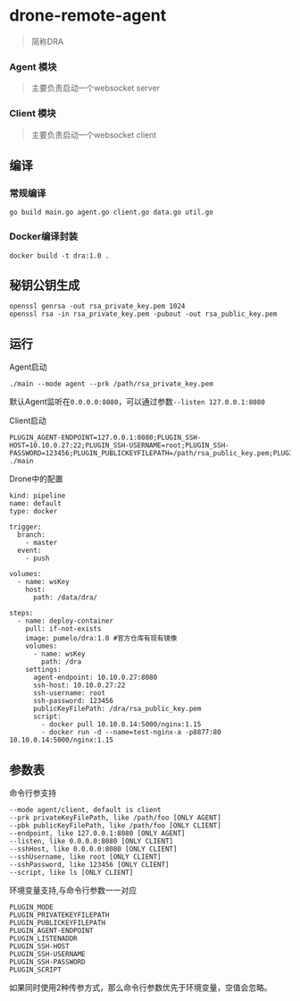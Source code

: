 # drone-remote-agent 

> 简称DRA

### Agent 模块
> 主要负责启动一个websocket server
### Client 模块
> 主要负责启动一个websocket client


## 编译

### 常规编译
```shell
go build main.go agent.go client.go data.go util.go
```

### Docker编译封装
```shell
docker build -t dra:1.0 .
```

## 秘钥公钥生成
```shell
openssl genrsa -out rsa_private_key.pem 1024
openssl rsa -in rsa_private_key.pem -pubout -out rsa_public_key.pem
```

## 运行
Agent启动
```shell
./main --mode agent --prk /path/rsa_private_key.pem
```
默认Agent监听在`0.0.0.0:8080`，可以通过参数`--listen 127.0.0.1:8080`

Client启动

```SHELL
PLUGIN_AGENT-ENDPOINT=127.0.0.1:8080;PLUGIN_SSH-HOST=10.10.0.27:22;PLUGIN_SSH-USERNAME=root;PLUGIN_SSH-PASSWORD=123456;PLUGIN_PUBLICKEYFILEPATH=/path/rsa_public_key.pem;PLUGIN_SCRIPT=ls ./main
```

Drone中的配置
```YML
kind: pipeline
name: default
type: docker

trigger:
  branch:
    - master
  event:
    - push

volumes:
  - name: wsKey
    host:
      path: /data/dra/

steps:
  - name: deploy-container
    pull: if-not-exists
    image: pumelo/dra:1.0 #官方仓库有现有镜像
    volumes:
      - name: wsKey
        path: /dra
    settings:
      agent-endpoint: 10.10.0.27:8080
      ssh-host: 10.10.0.27:22
      ssh-username: root
      ssh-password: 123456
      publicKeyFilePath: /dra/rsa_public_key.pem
      script:
        - docker pull 10.10.0.14:5000/nginx:1.15
        - docker run -d --name=test-nginx-a -p8877:80 10.10.0.14:5000/nginx:1.15
```

## 参数表

命令行参支持
```
--mode agent/client, default is client
--prk privateKeyFilePath, like /path/foo [ONLY AGENT]
--pbk publicKeyFilePath, like /path/foo [ONLY CLIENT]
--endpoint, like 127.0.0.1:8080 [ONLY AGENT]
--listen, like 0.0.0.0:8080 [ONLY CLIENT]
--sshHost, like 0.0.0.0:8080 [ONLY CLIENT]
--sshUsername, like root [ONLY CLIENT]
--sshPassword, like 123456 [ONLY CLIENT]
--script, like ls [ONLY CLIENT]
```

环境变量支持,与命令行参数一一对应
```
PLUGIN_MODE
PLUGIN_PRIVATEKEYFILEPATH
PLUGIN_PUBLICKEYFILEPATH
PLUGIN_AGENT-ENDPOINT
PLUGIN_LISTENADDR
PLUGIN_SSH-HOST
PLUGIN_SSH-USERNAME
PLUGIN_SSH-PASSWORD
PLUGIN_SCRIPT
```

如果同时使用2种传参方式，那么命令行参数优先于环境变量，空值会忽略。